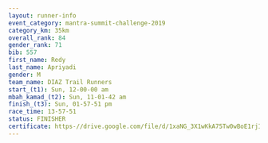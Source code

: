 ```yaml
---
layout: runner-info 
event_category: mantra-summit-challenge-2019 
category_km: 35km 
overall_rank: 84
gender_rank: 71
bib: 557
first_name: Redy
last_name: Apriyadi
gender: M
team_name: DIAZ Trail Runners
start_(t1): Sun, 12-00-00 am
mbah_kamad_(t2): Sun, 11-01-42 am
finish_(t3): Sun, 01-57-51 pm
race_time: 13-57-51
status: FINISHER
certificate: https-//drive.google.com/file/d/1xaNG_3X1wKkA75Tw0wBoE1rjIc-7uL02/view?usp=sharing
---
```

